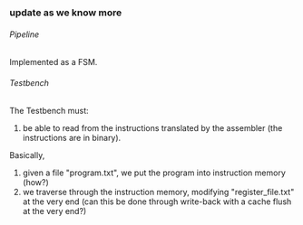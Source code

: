 ### update as we know more

###### Pipeline
Implemented as a FSM.

###### Testbench
The Testbench must:
  1. be able to read from the instructions translated by the assembler (the instructions are in binary).

Basically,
  1. given a file "program.txt", we put the program into instruction memory (how?)
  2. we traverse through the instruction memory, modifying "register_file.txt" at the very end (can this be done through write-back with a cache flush at the very end?)
